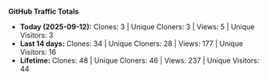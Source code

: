 
**GitHub Traffic Totals**

- **Today (2025-09-12):** Clones: 3 | Unique Cloners: 3 | Views: 5 | Unique Visitors: 3
- **Last 14 days:** Clones: 34 | Unique Cloners: 28 | Views: 177 | Unique Visitors: 16
- **Lifetime:** Clones: 48 | Unique Cloners: 46 | Views: 237 | Unique Visitors: 44
